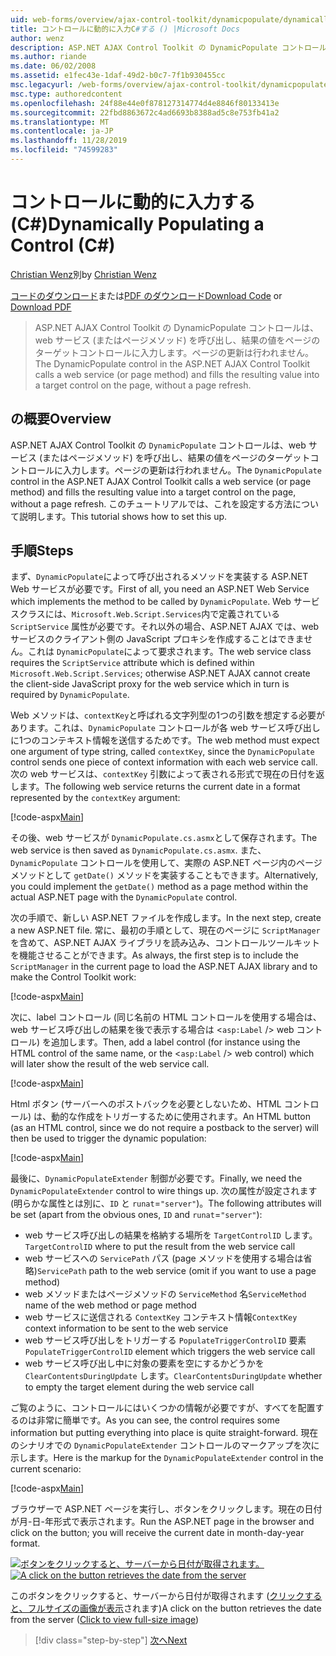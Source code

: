 ```yaml
---
uid: web-forms/overview/ajax-control-toolkit/dynamicpopulate/dynamically-populating-a-control-cs
title: コントロールに動的に入力C#する () |Microsoft Docs
author: wenz
description: ASP.NET AJAX Control Toolkit の DynamicPopulate コントロールは、web サービス (またはページメソッド) を呼び出し、結果の値を t... のターゲットコントロールに入力します。
ms.author: riande
ms.date: 06/02/2008
ms.assetid: e1fec43e-1daf-49d2-b0c7-7f1b930455cc
msc.legacyurl: /web-forms/overview/ajax-control-toolkit/dynamicpopulate/dynamically-populating-a-control-cs
msc.type: authoredcontent
ms.openlocfilehash: 24f88e44e0f878127314774d4e8846f80133413e
ms.sourcegitcommit: 22fbd8863672c4ad6693b8388ad5c8e753fb41a2
ms.translationtype: MT
ms.contentlocale: ja-JP
ms.lasthandoff: 11/28/2019
ms.locfileid: "74599283"
---
```

# <a name="dynamically-populating-a-control-c"></a><span data-ttu-id="0612a-103">コントロールに動的に入力する (C#)</span><span class="sxs-lookup"><span data-stu-id="0612a-103">Dynamically Populating a Control (C#)</span></span>

<span data-ttu-id="0612a-104">[Christian Wenz](https://github.com/wenz)別</span><span class="sxs-lookup"><span data-stu-id="0612a-104">by [Christian Wenz](https://github.com/wenz)</span></span>

<span data-ttu-id="0612a-105">[コードのダウンロード](https://download.microsoft.com/download/d/8/f/d8f2f6f9-1b7c-46ad-9252-e1fc81bdea3e/dynamicpopulate0.cs.zip)または[PDF のダウンロード](https://download.microsoft.com/download/b/6/a/b6ae89ee-df69-4c87-9bfb-ad1eb2b23373/dynamicpopulate0CS.pdf)</span><span class="sxs-lookup"><span data-stu-id="0612a-105">[Download Code](https://download.microsoft.com/download/d/8/f/d8f2f6f9-1b7c-46ad-9252-e1fc81bdea3e/dynamicpopulate0.cs.zip) or [Download PDF](https://download.microsoft.com/download/b/6/a/b6ae89ee-df69-4c87-9bfb-ad1eb2b23373/dynamicpopulate0CS.pdf)</span></span>

> <span data-ttu-id="0612a-106">ASP.NET AJAX Control Toolkit の DynamicPopulate コントロールは、web サービス (またはページメソッド) を呼び出し、結果の値をページのターゲットコントロールに入力します。ページの更新は行われません。</span><span class="sxs-lookup"><span data-stu-id="0612a-106">The DynamicPopulate control in the ASP.NET AJAX Control Toolkit calls a web service (or page method) and fills the resulting value into a target control on the page, without a page refresh.</span></span>

## <a name="overview"></a><span data-ttu-id="0612a-107">の概要</span><span class="sxs-lookup"><span data-stu-id="0612a-107">Overview</span></span>

<span data-ttu-id="0612a-108">ASP.NET AJAX Control Toolkit の `DynamicPopulate` コントロールは、web サービス (またはページメソッド) を呼び出し、結果の値をページのターゲットコントロールに入力します。ページの更新は行われません。</span><span class="sxs-lookup"><span data-stu-id="0612a-108">The `DynamicPopulate` control in the ASP.NET AJAX Control Toolkit calls a web service (or page method) and fills the resulting value into a target control on the page, without a page refresh.</span></span> <span data-ttu-id="0612a-109">このチュートリアルでは、これを設定する方法について説明します。</span><span class="sxs-lookup"><span data-stu-id="0612a-109">This tutorial shows how to set this up.</span></span>

## <a name="steps"></a><span data-ttu-id="0612a-110">手順</span><span class="sxs-lookup"><span data-stu-id="0612a-110">Steps</span></span>

<span data-ttu-id="0612a-111">まず、`DynamicPopulate`によって呼び出されるメソッドを実装する ASP.NET Web サービスが必要です。</span><span class="sxs-lookup"><span data-stu-id="0612a-111">First of all, you need an ASP.NET Web Service which implements the method to be called by `DynamicPopulate`.</span></span> <span data-ttu-id="0612a-112">Web サービスクラスには、`Microsoft.Web.Script.Services`内で定義されている `ScriptService` 属性が必要です。それ以外の場合、ASP.NET AJAX では、web サービスのクライアント側の JavaScript プロキシを作成することはできません。これは `DynamicPopulate`によって要求されます。</span><span class="sxs-lookup"><span data-stu-id="0612a-112">The web service class requires the `ScriptService` attribute which is defined within `Microsoft.Web.Script.Services`; otherwise ASP.NET AJAX cannot create the client-side JavaScript proxy for the web service which in turn is required by `DynamicPopulate`.</span></span>

<span data-ttu-id="0612a-113">Web メソッドは、`contextKey`と呼ばれる文字列型の1つの引数を想定する必要があります。これは、`DynamicPopulate` コントロールが各 web サービス呼び出しに1つのコンテキスト情報を送信するためです。</span><span class="sxs-lookup"><span data-stu-id="0612a-113">The web method must expect one argument of type string, called `contextKey`, since the `DynamicPopulate` control sends one piece of context information with each web service call.</span></span> <span data-ttu-id="0612a-114">次の web サービスは、`contextKey` 引数によって表される形式で現在の日付を返します。</span><span class="sxs-lookup"><span data-stu-id="0612a-114">The following web service returns the current date in a format represented by the `contextKey` argument:</span></span>

[!code-aspx[Main](dynamically-populating-a-control-cs/samples/sample1.aspx)]

<span data-ttu-id="0612a-115">その後、web サービスが `DynamicPopulate.cs.asmx`として保存されます。</span><span class="sxs-lookup"><span data-stu-id="0612a-115">The web service is then saved as `DynamicPopulate.cs.asmx`.</span></span> <span data-ttu-id="0612a-116">また、`DynamicPopulate` コントロールを使用して、実際の ASP.NET ページ内のページメソッドとして `getDate()` メソッドを実装することもできます。</span><span class="sxs-lookup"><span data-stu-id="0612a-116">Alternatively, you could implement the `getDate()` method as a page method within the actual ASP.NET page with the `DynamicPopulate` control.</span></span>

<span data-ttu-id="0612a-117">次の手順で、新しい ASP.NET ファイルを作成します。</span><span class="sxs-lookup"><span data-stu-id="0612a-117">In the next step, create a new ASP.NET file.</span></span> <span data-ttu-id="0612a-118">常に、最初の手順として、現在のページに `ScriptManager` を含めて、ASP.NET AJAX ライブラリを読み込み、コントロールツールキットを機能させることができます。</span><span class="sxs-lookup"><span data-stu-id="0612a-118">As always, the first step is to include the `ScriptManager` in the current page to load the ASP.NET AJAX library and to make the Control Toolkit work:</span></span>

[!code-aspx[Main](dynamically-populating-a-control-cs/samples/sample2.aspx)]

<span data-ttu-id="0612a-119">次に、label コントロール (同じ名前の HTML コントロールを使用する場合は、web サービス呼び出しの結果を後で表示する場合は &lt;`asp:Label` /&gt; web コントロール) を追加します。</span><span class="sxs-lookup"><span data-stu-id="0612a-119">Then, add a label control (for instance using the HTML control of the same name, or the &lt;`asp:Label` /&gt; web control) which will later show the result of the web service call.</span></span>

[!code-aspx[Main](dynamically-populating-a-control-cs/samples/sample3.aspx)]

<span data-ttu-id="0612a-120">Html ボタン (サーバーへのポストバックを必要としないため、HTML コントロール) は、動的な作成をトリガーするために使用されます。</span><span class="sxs-lookup"><span data-stu-id="0612a-120">An HTML button (as an HTML control, since we do not require a postback to the server) will then be used to trigger the dynamic population:</span></span>

[!code-aspx[Main](dynamically-populating-a-control-cs/samples/sample4.aspx)]

<span data-ttu-id="0612a-121">最後に、`DynamicPopulateExtender` 制御が必要です。</span><span class="sxs-lookup"><span data-stu-id="0612a-121">Finally, we need the `DynamicPopulateExtender` control to wire things up.</span></span> <span data-ttu-id="0612a-122">次の属性が設定されます (明らかな属性とは別に、`ID` と `runat`=`"server"`)。</span><span class="sxs-lookup"><span data-stu-id="0612a-122">The following attributes will be set (apart from the obvious ones, `ID` and `runat`=`"server"`):</span></span>

- <span data-ttu-id="0612a-123">web サービス呼び出しの結果を格納する場所を `TargetControlID` します。</span><span class="sxs-lookup"><span data-stu-id="0612a-123">`TargetControlID` where to put the result from the web service call</span></span>
- <span data-ttu-id="0612a-124">web サービスへの `ServicePath` パス (page メソッドを使用する場合は省略)</span><span class="sxs-lookup"><span data-stu-id="0612a-124">`ServicePath` path to the web service (omit if you want to use a page method)</span></span>
- <span data-ttu-id="0612a-125">web メソッドまたはページメソッドの `ServiceMethod` 名</span><span class="sxs-lookup"><span data-stu-id="0612a-125">`ServiceMethod` name of the web method or page method</span></span>
- <span data-ttu-id="0612a-126">web サービスに送信される `ContextKey` コンテキスト情報</span><span class="sxs-lookup"><span data-stu-id="0612a-126">`ContextKey` context information to be sent to the web service</span></span>
- <span data-ttu-id="0612a-127">web サービス呼び出しをトリガーする `PopulateTriggerControlID` 要素</span><span class="sxs-lookup"><span data-stu-id="0612a-127">`PopulateTriggerControlID` element which triggers the web service call</span></span>
- <span data-ttu-id="0612a-128">web サービス呼び出し中に対象の要素を空にするかどうかを `ClearContentsDuringUpdate` します。</span><span class="sxs-lookup"><span data-stu-id="0612a-128">`ClearContentsDuringUpdate` whether to empty the target element during the web service call</span></span>

<span data-ttu-id="0612a-129">ご覧のように、コントロールにはいくつかの情報が必要ですが、すべてを配置するのは非常に簡単です。</span><span class="sxs-lookup"><span data-stu-id="0612a-129">As you can see, the control requires some information but putting everything into place is quite straight-forward.</span></span> <span data-ttu-id="0612a-130">現在のシナリオでの `DynamicPopulateExtender` コントロールのマークアップを次に示します。</span><span class="sxs-lookup"><span data-stu-id="0612a-130">Here is the markup for the `DynamicPopulateExtender` control in the current scenario:</span></span>

[!code-aspx[Main](dynamically-populating-a-control-cs/samples/sample5.aspx)]

<span data-ttu-id="0612a-131">ブラウザーで ASP.NET ページを実行し、ボタンをクリックします。現在の日付が月-日-年形式で表示されます。</span><span class="sxs-lookup"><span data-stu-id="0612a-131">Run the ASP.NET page in the browser and click on the button; you will receive the current date in month-day-year format.</span></span>

<span data-ttu-id="0612a-132">[![ボタンをクリックすると、サーバーから日付が取得されます。](dynamically-populating-a-control-cs/_static/image2.png)](dynamically-populating-a-control-cs/_static/image1.png)</span><span class="sxs-lookup"><span data-stu-id="0612a-132">[![A click on the button retrieves the date from the server](dynamically-populating-a-control-cs/_static/image2.png)](dynamically-populating-a-control-cs/_static/image1.png)</span></span>

<span data-ttu-id="0612a-133">このボタンをクリックすると、サーバーから日付が取得されます ([クリックすると、フルサイズの画像が表示](dynamically-populating-a-control-cs/_static/image3.png)されます)</span><span class="sxs-lookup"><span data-stu-id="0612a-133">A click on the button retrieves the date from the server ([Click to view full-size image](dynamically-populating-a-control-cs/_static/image3.png))</span></span>

> [!div class="step-by-step"]
> [<span data-ttu-id="0612a-134">次へ</span><span class="sxs-lookup"><span data-stu-id="0612a-134">Next</span></span>](dynamically-populating-a-control-using-javascript-code-cs.md)
